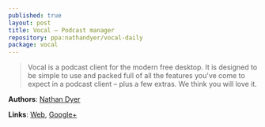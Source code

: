 ```yaml
---
published: true
layout: post
title: Vocal – Podcast manager
repository: ppa:nathandyer/vocal-daily
package: vocal
---
```


> Vocal is a podcast client for the modern free desktop. It is designed to be simple to use and packed full of all the features you've come to expect in a podcast client – plus a few extras. We think you will love it.


**Authors**: [Nathan Dyer](https://plus.google.com/+NathanDyerdotMe/posts)

**Links**: [Web](http://www.vocalproject.net/blog/), [Google+](https://plus.google.com/115162318639836328992/posts)
